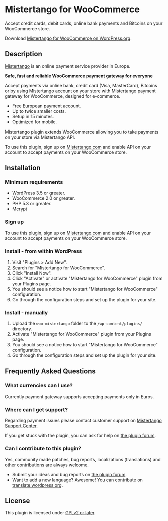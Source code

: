 # Mistertango for WooCommerce

Accept credit cards, debit cards, online bank payments and Bitcoins on your WooCommerce store.

Download [Mistertango for WooCommerce on WordPress.org](https://wordpress.org/plugins/woo-mistertango).

## Description

[Mistertango](https://mistertango.com) is an online payment service provider in Europe.

**Safe, fast and reliable WooCommerce payment gateway for everyone**

Accept payments via online bank, credit card (Visa, MasterCard), Bitcoins or by using Mistertango account on your store with Mistertango payment gateway for WooCommerce, designed for e-commerce.

* Free European payment account.
* Up to twice smaller costs.
* Setup in 15 minutes.
* Optimized for mobile.

Mistertango plugin extends WooCommerce allowing you to take payments on your store via Mistertango API.

To use this plugin, sign up on [Mistertango.com](https://mistertango.com) and enable API on your account to accept payments on your WooCommerce store.

## Installation

### Minimum requirements

* WordPress 3.5 or greater.
* WooCommerce 2.0 or greater.
* PHP 5.3 or greater.
* Mcrypt

### Sign up

To use this plugin, sign up on [Mistertango.com](https://mistertango.com) and enable API on your account to accept payments on your WooCommerce store.

### Install - from within WordPress

1. Visit "Plugins > Add New".
2. Search for "Mistertango for WooCommerce".
3. Click "Install Now".
4. Click "Activate" or activate "Mistertango for WooCommerce" plugin from your Plugins page.
5. You should see a notice how to start "Mistertango for WooCommerce" configuration.
6. Go through the configuration steps and set up the plugin for your site.

### Install - manually

1. Upload the `woo-mistertango` folder to the `/wp-content/plugins/` directory.
2. Activate "Mistertango for WooCommerce" plugin from your Plugins page.
3. You should see a notice how to start "Mistertango for WooCommerce" configuration.
4. Go through the configuration steps and set up the plugin for your site.

## Frequently Asked Questions

### What currencies can I use?

Currently payment gateway supports accepting payments only in Euros.

### Where can I get support?

Regarding payment issues please contact customer support on [Mistertango Support Center](https://uabmistertango.freshdesk.com).

If you get stuck with the plugin, you can ask for help on [the plugin forum](https://wordpress.org/support/plugin/woo-mistertango).

### Can I contribute to this plugin?

Yes, community made patches, bug reports, localizations (translations) and other contributions are always welcome.

* Submit your ideas and bug reports on [the plugin forum](https://wordpress.org/support/plugin/woo-mistertango).
* Want to add a new language? Awesome! You can contribute on [translate.wordpress.org](https://translate.wordpress.org/projects/wp-plugins/woo-mistertango).

## License

This plugin is licensed under [GPLv2 or later](https://www.gnu.org/licenses/gpl-2.0.html).
